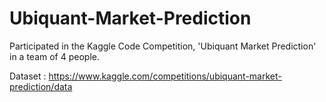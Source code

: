# Ubiquant-Market-Prediction

Participated in the Kaggle Code Competition, 'Ubiquant Market Prediction' in a team of 4 people.

Dataset : https://www.kaggle.com/competitions/ubiquant-market-prediction/data
